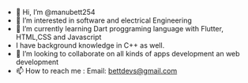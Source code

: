 - 👋 Hi, I’m @manubett254
- 👀 I’m interested in software and electrical Engineering
- 🌱 I’m currently learning Dart proggraming language with Flutter, HTML,CSS and Javascript
- I have background knowledge in C++ as well.
- 💞️ I’m looking to collaborate on all kinds of apps development an web development
- 📫 How to reach me : Email: bettdevs@gmail.com

<!---
manubett254/manubett254 is a ✨ special ✨ repository because its `README.md` (this file) appears on your GitHub profile.
You can click the Preview link to take a look at your changes.
--->
